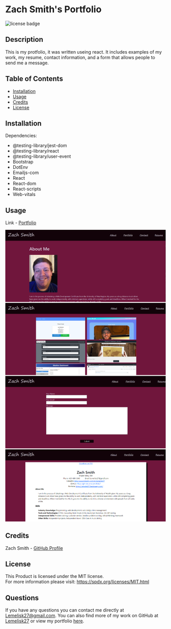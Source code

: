 # Zach Smith's Portfolio
![license badge](https://img.shields.io/badge/license-MIT-blue)
## Description
This is my protfolio, it was written useing react. It includes examples of my work, my resume, contact information, and a form that allows people to send me a message.
## Table of Contents
- [Installation](#installation)
- [Usage](#usage)
- [Credits](#credits)
- [License](#license)
## Installation
Dependencies:
- @testing-library/jest-dom
- @testing-library/react
- @testing-library/user-event
- Bootstrap
- DotEnv
- Emailjs-com
- React
- React-dom
- React-scripts
- Web-vitals
## Usage
Link - [Portfolio](https://lemelisk27.herokuapp.com/)
  
![About Me](images/about.png)
![Portfolio](images/portfolio.png)
![Contact](images/contact.png)
![Resume](images/resume.png)
    
## Credits
Zach Smith - [GitHub Profile](https://github.com/Lemelisk27)  
## License
This Product is licensed under the MIT license.  
For more information please visit: https://spdx.org/licenses/MIT.html
## Questions  
If you have any questions you can contact me directly at Lemelisk27@gmail.com. You can also find more of my work on GitHub at [Lemelisk27](https://github.com/Lemelisk27) or view my portfolio [here](https://lemelisk27.herokuapp.com/).